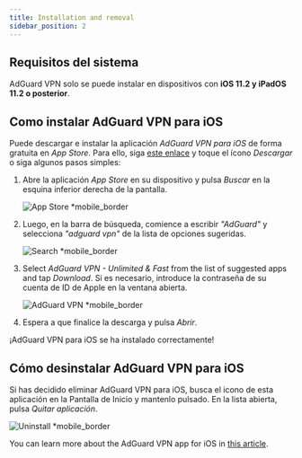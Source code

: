 ```yaml
---
title: Installation and removal
sidebar_position: 2
---
```


## Requisitos del sistema

AdGuard VPN solo se puede instalar en dispositivos con **iOS 11.2 y iPadOS 11.2 o posterior**.

## Como instalar AdGuard VPN para iOS

Puede descargar e instalar la aplicación *AdGuard VPN para iOS* de forma gratuita en *App Store*. Para ello, siga [este enlace](https://agrd.io/ios_vpn) y toque el ícono *Descargar* o siga algunos pasos simples:

1. Abre la aplicación *App Store* en su dispositivo y pulsa *Buscar* en la esquina inferior derecha de la pantalla.

    ![App Store *mobile_border](https://cdn.adguardvpn.com/content/kb/vpn/ios/app-store-en.png)

1. Luego, en la barra de búsqueda, comience a escribir *"AdGuard"* y selecciona *"adguard vpn"* de la lista de opciones sugeridas.

    ![Search *mobile_border](https://cdn.adguardvpn.com/content/kb/vpn/ios/search-en.png)

1. Select *AdGuard VPN - Unlimited & Fast* from the list of suggested apps and tap *Download*. Si es necesario, introduce la contraseña de su cuenta de ID de Apple en la ventana abierta.

    ![AdGuard VPN *mobile_border](https://cdn.adguardvpn.com/content/kb/vpn/ios/adguard-vpn-en.png)

1. Espera a que finalice la descarga y pulsa *Abrir*.

¡AdGuard VPN para iOS se ha instalado correctamente!

## Cómo desinstalar AdGuard VPN para iOS

Si has decidido eliminar AdGuard VPN para iOS, busca el icono de esta aplicación en la Pantalla de Inicio y mantenlo pulsado. En la lista abierta, pulsa *Quitar aplicación*.

![Uninstall *mobile_border](https://cdn.adguardvpn.com/public/Adguard/kb/vpn-install/deinstall-en.png)

You can learn more about the AdGuard VPN app for iOS in [this article](adguard-vpn-for-ios/overview).
